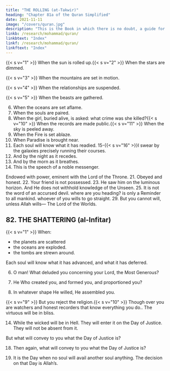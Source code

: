 ```yaml
---
title: "THE ROLLING (at-Takwir)"
heading: "Chapter 81a of the Quran Simplified"
date: 2021-11-11
image: "/covers/quran.jpg"
description: "This is the Book in which there is no doubt, a guide for the righteous."
linkb: /research/mohammad/quran/
linkbtext: "Index"
linkf: /research/mohammad/quran/
linkftext: "Index"
---
```



{{< s v="1" >}}  When the sun is rolled up.{{< s v="2" >}}  When the stars are dimmed.

{{< s v="3" >}}  When the mountains are set in motion.

{{< s v="4" >}}  When the relationships are suspended.

{{< s v="5" >}}  When the beasts are gathered.

6. When the oceans are set aflame.
7. When the souls are paired.
8. When the girl, buried alive, is asked:
what crime was she killed?{{< s v="10" >}}  When the records are made public.{{< s v="11" >}}  When the sky is peeled away.
12. When the Fire is set ablaze.
13. When Paradise is brought near.
14. Each soul will know what it has readied.
15-{{< s v="16" >}}I swear by the galaxies precisely running their courses.
17. And by the night as it recedes.
18. And by the morn as it breathes.
19. This is the speech of a noble messenger.

Endowed with power, eminent with the Lord of the Throne.
21. Obeyed and honest. 
22. Your friend is not possessed.
23. He saw him on the luminous horizon.
And He does not withhold knowledge of
the Unseen.
25. It is not the word of an accursed devil.
where are you heading?
is only a Reminder to all mankind.
whoever of you wills to go straight.
29. But you cannot will, unless Allah wills—
The Lord of the Worlds.


## 82. THE SHATTERING (al-Infitar)

{{< s v="1" >}} When:
- the planets are scattered 
- the oceans are exploded.
- the tombs are strewn around.

Each soul will know what it has advanced, and what it has deferred.

6. O man! What deluded you concerning your Lord, the Most Generous?

7. He Who created you, and formed you, and proportioned you?

8. In whatever shape He willed, He assembled you.

{{< s v="9" >}}  But you reject the religion.{{< s v="10" >}}  Though over you are watchers and honest recorders that know everything you do.. 
The virtuous will be in bliss.

14. While the wicked will be in Hell. They will enter it on the Day of Justice. They will not be absent from it.

But what will convey to you what the Day of Justice is?

18. Then again, what will convey to you what
the Day of Justice is?

19. It is the Day when no soul will avail another soul anything. The decision on that Day is Allah’s.
